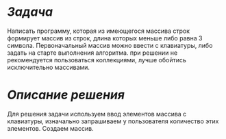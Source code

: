 # *Задача*
Написать программу, которая из имеющегося массива строк формирует массив из строк, длина которых меньше либо равна 3 символа. Первоначальный массив можно ввести с клавиатуры, либо задать на старте выполнения алгоритма. при решении не рекомендуется пользоваться коллекциями, лучше обойтись исключительно массивами.

# *Описание решения*

Для решения задачи используем ввод элементов массива с клавиатуры, изначально запрашиваем у пользователя количество этих элементов.
Создаем массив.